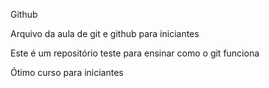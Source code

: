 Github

Arquivo da aula de git e github para iniciantes

Este é um repositório teste para ensinar como o git funciona

Ótimo curso para iniciantes
